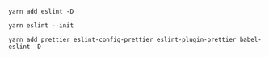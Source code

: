 ``` yarn add eslint -D ```

``` yarn eslint --init ```

``` yarn add prettier eslint-config-prettier eslint-plugin-prettier babel-eslint -D ```
